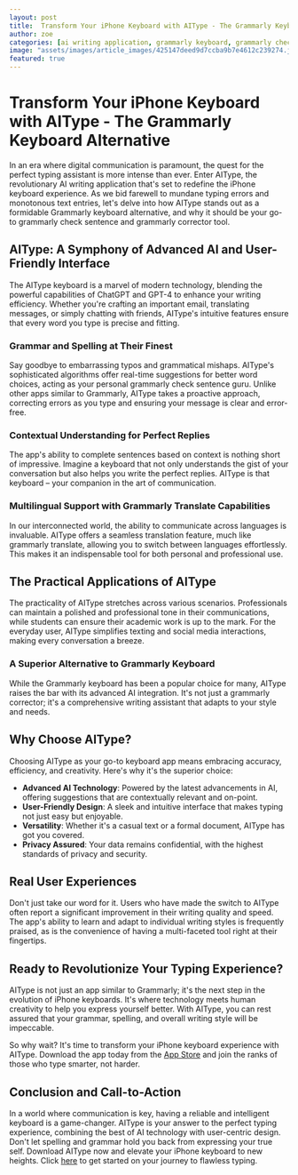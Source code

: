 ```yaml
---
layout: post
title:  Transform Your iPhone Keyboard with AIType - The Grammarly Keyboard Alternative --- Description
author: zoe
categories: [ai writing application, grammarly keyboard, grammarly check sentence, grammarly corrector, check grammarly, app similar to grammarly, grammarly translate]
image: "assets/images/article_images/425147deed9d7ccba9b7e4612c239274.jpg"
featured: true
---
```


# Transform Your iPhone Keyboard with AIType - The Grammarly Keyboard Alternative

In an era where digital communication is paramount, the quest for the perfect typing assistant is more intense than ever. Enter AIType, the revolutionary AI writing application that's set to redefine the iPhone keyboard experience. As we bid farewell to mundane typing errors and monotonous text entries, let's delve into how AIType stands out as a formidable Grammarly keyboard alternative, and why it should be your go-to grammarly check sentence and grammarly corrector tool.

## AIType: A Symphony of Advanced AI and User-Friendly Interface

The AIType keyboard is a marvel of modern technology, blending the powerful capabilities of ChatGPT and GPT-4 to enhance your writing efficiency. Whether you're crafting an important email, translating messages, or simply chatting with friends, AIType's intuitive features ensure that every word you type is precise and fitting.

### Grammar and Spelling at Their Finest

Say goodbye to embarrassing typos and grammatical mishaps. AIType's sophisticated algorithms offer real-time suggestions for better word choices, acting as your personal grammarly check sentence guru. Unlike other apps similar to Grammarly, AIType takes a proactive approach, correcting errors as you type and ensuring your message is clear and error-free.

### Contextual Understanding for Perfect Replies

The app's ability to complete sentences based on context is nothing short of impressive. Imagine a keyboard that not only understands the gist of your conversation but also helps you write the perfect replies. AIType is that keyboard – your companion in the art of communication.

### Multilingual Support with Grammarly Translate Capabilities

In our interconnected world, the ability to communicate across languages is invaluable. AIType offers a seamless translation feature, much like grammarly translate, allowing you to switch between languages effortlessly. This makes it an indispensable tool for both personal and professional use.

## The Practical Applications of AIType

The practicality of AIType stretches across various scenarios. Professionals can maintain a polished and professional tone in their communications, while students can ensure their academic work is up to the mark. For the everyday user, AIType simplifies texting and social media interactions, making every conversation a breeze.

### A Superior Alternative to Grammarly Keyboard

While the Grammarly keyboard has been a popular choice for many, AIType raises the bar with its advanced AI integration. It's not just a grammarly corrector; it's a comprehensive writing assistant that adapts to your style and needs.

## Why Choose AIType?

Choosing AIType as your go-to keyboard app means embracing accuracy, efficiency, and creativity. Here's why it's the superior choice:

- **Advanced AI Technology**: Powered by the latest advancements in AI, offering suggestions that are contextually relevant and on-point.
- **User-Friendly Design**: A sleek and intuitive interface that makes typing not just easy but enjoyable.
- **Versatility**: Whether it's a casual text or a formal document, AIType has got you covered.
- **Privacy Assured**: Your data remains confidential, with the highest standards of privacy and security.

## Real User Experiences

Don't just take our word for it. Users who have made the switch to AIType often report a significant improvement in their writing quality and speed. The app's ability to learn and adapt to individual writing styles is frequently praised, as is the convenience of having a multi-faceted tool right at their fingertips.

## Ready to Revolutionize Your Typing Experience?

AIType is not just an app similar to Grammarly; it's the next step in the evolution of iPhone keyboards. It's where technology meets human creativity to help you express yourself better. With AIType, you can rest assured that your grammar, spelling, and overall writing style will be impeccable.

So why wait? It's time to transform your iPhone keyboard experience with AIType. Download the app today from the [App Store](https://apps.apple.com/us/app/aitype-grammar-check-keyboard/id6469163944) and join the ranks of those who type smarter, not harder.

## Conclusion and Call-to-Action

In a world where communication is key, having a reliable and intelligent keyboard is a game-changer. AIType is your answer to the perfect typing experience, combining the best of AI technology with user-centric design. Don't let spelling and grammar hold you back from expressing your true self. Download AIType now and elevate your iPhone keyboard to new heights. Click [here](https://apps.apple.com/us/app/aitype-grammar-check-keyboard/id6469163944) to get started on your journey to flawless typing.